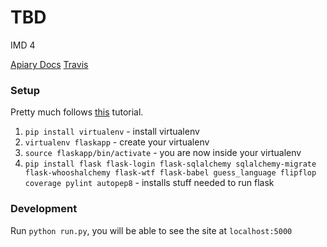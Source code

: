 # TBD
IMD 4

[Apiary Docs](http://docs.sweetjobs.apiary.io/)
[Travis](https://travis-ci.org/cs373gc-fall-2016/TBD)

### Setup 
Pretty much follows [this](https://blog.miguelgrinberg.com/post/the-flask-mega-tutorial-part-i-hello-world) tutorial.

1. `pip install virtualenv` - install virtualenv
2. `virtualenv flaskapp` - create your virtualenv
3. `source flaskapp/bin/activate` - you are now inside your virtualenv
4. `pip install flask flask-login flask-sqlalchemy sqlalchemy-migrate flask-whooshalchemy flask-wtf flask-babel guess_language flipflop coverage pylint autopep8` - installs stuff needed to run flask

### Development
Run `python run.py`, you will be able to see the site at `localhost:5000`
